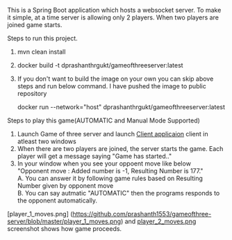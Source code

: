
This is a Spring Boot application which hosts a websocket server. To make it simple, at a time server is allowing only 2 players. 
When two players are joined game starts. 

Steps to run this project.
1. mvn clean install
2. docker build -t dprashanthrgukt/gameofthreeserver:latest 
3. If you don't want to build the image on your own you can skip above steps and run below command. I have pushed the image to public repository 

   docker run --network="host" dprashanthrgukt/gameofthreeserver:latest
   
Steps to play this game(AUTOMATIC and Manual Mode Supported)
1. Launch Game of three server and launch [Client applicaion](https://github.com/prashanth1553/gameofthree-client/blob/master/README.md) client in atleast two windows
2. When there are two players are joined, the server starts the game. Each player will get a message saying "Game has started.."
3. In your window when you see your oppoent move like below <br/>
  "Opponent move : Added number is -1, Resulting Number is 177." <br/>
  A. You can answer it by following game rules  based on Resulting Number given by opponent move <br/>
  B. You can say autmatic "AUTOMATIC" then the programs responds to the opponent automatically. <br/>

[player_1_moves.png] (https://github.com/prashanth1553/gameofthree-server/blob/master/player_1_moves.png) and [player_2_moves.png](https://github.com/prashanth1553/gameofthree-server/blob/master/player_2_moves.png) screenshot shows how game proceeds.
